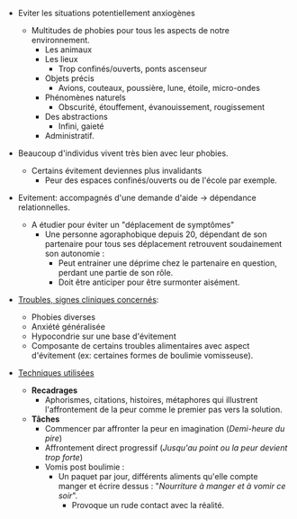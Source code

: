 - Eviter les situations potentiellement anxiogènes 
	- Multitudes de phobies pour tous les aspects de notre environnement. 
		- Les animaux 
		- Les lieux 
			- Trop confinés/ouverts, ponts ascenseur 
		- Objets précis 
			- Avions, couteaux, poussière, lune, étoile, micro-ondes
		- Phénomènes naturels
			- Obscurité, étouffement, évanouissement, rougissement
		- Des abstractions 
			- Infini, gaieté
		- Administratif.
- Beaucoup d'individus vivent très bien avec leur phobies.
	- Certains évitement deviennes plus invalidants 
		- Peur des espaces confinés/ouverts ou de l'école par exemple.

- Evitement: accompagnés d'une demande d'aide -> dépendance relationnelles.
	- A étudier pour éviter un "déplacement de symptômes"
		- Une personne agoraphobique depuis 20, dépendant de son partenaire pour tous ses déplacement retrouvent soudainement son autonomie :
			- Peut entrainer une déprime chez le partenaire en question, perdant une partie de son rôle.
			- Doit être anticiper pour être surmonter aisément.

- <u>Troubles, signes cliniques concernés</u>:
	- Phobies diverses 
	- Anxiété généralisée 
	- Hypocondrie sur une base d'évitement
	- Composante de certains troubles alimentaires avec aspect d'évitement (ex: certaines formes de boulimie vomisseuse).
- <u>Techniques utilisées</u>
	- **Recadrages**
		- Aphorismes, citations, histoires, métaphores qui illustrent l'affrontement de la peur comme le premier pas vers la solution.
	- **Tâches**
		- Commencer par affronter la peur en imagination (*Demi-heure du pire*)
		- Affrontement direct progressif (*Jusqu'au point ou la peur devient trop forte*)
		- Vomis post boulimie : 
			- Un paquet par jour, différents aliments qu'elle compte manger et écrire dessus : "*Nourriture à manger et à vomir ce soir*".
				- Provoque un rude contact avec la réalité. 


